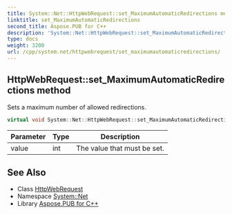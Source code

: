 ```yaml
---
title: System::Net::HttpWebRequest::set_MaximumAutomaticRedirections method
linktitle: set_MaximumAutomaticRedirections
second_title: Aspose.PUB for C++
description: 'System::Net::HttpWebRequest::set_MaximumAutomaticRedirections method. Sets a maximum number of allowed redirections in C++.'
type: docs
weight: 3200
url: /cpp/system.net/httpwebrequest/set_maximumautomaticredirections/
---
```

## HttpWebRequest::set_MaximumAutomaticRedirections method


Sets a maximum number of allowed redirections.

```cpp
virtual void System::Net::HttpWebRequest::set_MaximumAutomaticRedirections(int value)
```


| Parameter | Type | Description |
| --- | --- | --- |
| value | int | The value that must be set. |

## See Also

* Class [HttpWebRequest](../)
* Namespace [System::Net](../../)
* Library [Aspose.PUB for C++](../../../)
